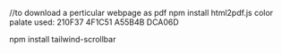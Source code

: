 //to download a perticular webpage as pdf
npm install html2pdf.js
color palate used:
210F37
4F1C51
A55B4B
DCA06D


npm install tailwind-scrollbar
